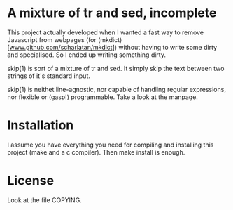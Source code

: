 A mixture of tr and sed, incomplete
===================================

This project actually developed when I wanted a
fast way to remove Javascript from webpages
(for (mkdict)[www.github.com/scharlatan/mkdict])
without having to write some dirty and specialised.
So I ended up writing something dirty.

skip(1) is sort of a mixture of tr and sed.
It simply skip the text between two strings
of it's standard input.

skip(1) is neithet line-agnostic, nor capable of handling
regular expressions, nor flexible or (gasp!) programmable.
Take a look at the manpage.

Installation
============

I assume you have everything you need
for compiling and installing this project (make and a c compiler).
Then
	make install
is enough.

License
=======

Look at the file COPYING.
